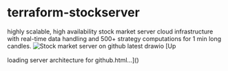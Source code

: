 # terraform-stockserver
highly scalable, high availability stock market server cloud infrastructure with real-time data handling and 500+ strategy computations for 1 min long candles.
![Stock market server on github latest drawio](https://github.com/user-attachments/assets/6aa5c470-fc77-4564-856d-25326d0387fe)
[Up<!--[if IE]><meta http-equiv="X-UA-Compatible" content="IE=5,IE=9" ><![endif]-->
<!DOCTYPE html>
<html>
<head>
<title>server architecture for github.html</title>
<meta charset="utf-8"/>
</head>
<body>
<div class="mxgraph" style="max-width:100%;border:1px solid transparent;" data-mxgraph="{&quot;highlight&quot;:&quot;#0000ff&quot;,&quot;nav&quot;:true,&quot;resize&quot;:true,&quot;xml&quot;:&quot;&lt;mxfile host=\&quot;app.diagrams.net\&quot; agent=\&quot;Mozilla/5.0 (Windows NT 10.0; Win64; x64) AppleWebKit/537.36 (KHTML, like Gecko) Chrome/137.0.0.0 Safari/537.36\&quot; version=\&quot;27.1.5\&quot;&gt;&lt;diagram name=\&quot;Page-1\&quot; id=\&quot;ydIKXrw2PLmHHhqfv9Fu\&quot;&gt;&lt;mxGraphModel dx=\&quot;4016\&quot; dy=\&quot;1364\&quot; grid=\&quot;1\&quot; gridSize=\&quot;10\&quot; guides=\&quot;1\&quot; tooltips=\&quot;1\&quot; connect=\&quot;1\&quot; arrows=\&quot;0\&quot; fold=\&quot;1\&quot; page=\&quot;1\&quot; pageScale=\&quot;2\&quot; pageWidth=\&quot;850\&quot; pageHeight=\&quot;1100\&quot; math=\&quot;0\&quot; shadow=\&quot;0\&quot;&gt;&lt;root&gt;&lt;mxCell id=\&quot;0\&quot;/&gt;&lt;mxCell id=\&quot;1\&quot; parent=\&quot;0\&quot;/&gt;&lt;mxCell id=\&quot;aKmf4sQVfKOZU4_xVTzS-25\&quot; value=\&quot;\&quot; style=\&quot;container=1;collapsible=0;expand=0;recursiveResize=0;html=1;whiteSpace=wrap;strokeColor=#FA4D56;fillColor=none;strokeWidth=2\&quot; parent=\&quot;1\&quot; vertex=\&quot;1\&quot;&gt;&lt;mxGeometry x=\&quot;-1315\&quot; y=\&quot;210\&quot; width=\&quot;1240\&quot; height=\&quot;1310\&quot; as=\&quot;geometry\&quot;/&gt;&lt;/mxCell&gt;&lt;mxCell id=\&quot;aKmf4sQVfKOZU4_xVTzS-26\&quot; value=\&quot;Region\&quot; style=\&quot;shape=rect;fillColor=none;aspect=fixed;resizable=0;labelPosition=right;verticalLabelPosition=middle;align=left;verticalAlign=middle;strokeColor=none;part=1;spacingLeft=5;fontSize=14;\&quot; parent=\&quot;aKmf4sQVfKOZU4_xVTzS-25\&quot; vertex=\&quot;1\&quot;&gt;&lt;mxGeometry width=\&quot;48\&quot; height=\&quot;48\&quot; relative=\&quot;1\&quot; as=\&quot;geometry\&quot;/&gt;&lt;/mxCell&gt;&lt;mxCell id=\&quot;aKmf4sQVfKOZU4_xVTzS-27\&quot; value=\&quot;\&quot; style=\&quot;fillColor=#FA4D56;shape=mxgraph.ibm_cloud.flag;strokeColor=none;dashed=0;outlineConnect=0;html=1;labelPosition=center;verticalLabelPosition=bottom;verticalAlign=top;part=1;movable=0;resizable=0;rotatable=0;\&quot; parent=\&quot;aKmf4sQVfKOZU4_xVTzS-26\&quot; vertex=\&quot;1\&quot;&gt;&lt;mxGeometry width=\&quot;24\&quot; height=\&quot;24\&quot; relative=\&quot;1\&quot; as=\&quot;geometry\&quot;&gt;&lt;mxPoint x=\&quot;12\&quot; y=\&quot;12\&quot; as=\&quot;offset\&quot;/&gt;&lt;/mxGeometry&gt;&lt;/mxCell&gt;&lt;mxCell id=\&quot;aKmf4sQVfKOZU4_xVTzS-28\&quot; value=\&quot;\&quot; style=\&quot;shape=rect;fillColor=#FA4D56;aspect=fixed;resizable=0;labelPosition=right;verticalLabelPosition=middle;align=left;verticalAlign=middle;strokeColor=none;part=1;spacingLeft=5;fontSize=14;\&quot; parent=\&quot;aKmf4sQVfKOZU4_xVTzS-25\&quot; vertex=\&quot;1\&quot;&gt;&lt;mxGeometry width=\&quot;4\&quot; height=\&quot;48\&quot; relative=\&quot;1\&quot; as=\&quot;geometry\&quot;/&gt;&lt;/mxCell&gt;&lt;mxCell id=\&quot;aKmf4sQVfKOZU4_xVTzS-29\&quot; value=\&quot;Certificate&amp;#10;manager\&quot; style=\&quot;sketch=0;outlineConnect=0;fontColor=#232F3E;gradientColor=none;strokeColor=#232F3E;fillColor=#ffffff;dashed=0;verticalLabelPosition=bottom;verticalAlign=top;align=center;html=1;fontSize=12;fontStyle=0;aspect=fixed;shape=mxgraph.aws4.resourceIcon;resIcon=mxgraph.aws4.certificate_manager_2;\&quot; parent=\&quot;aKmf4sQVfKOZU4_xVTzS-25\&quot; vertex=\&quot;1\&quot;&gt;&lt;mxGeometry x=\&quot;50\&quot; y=\&quot;580\&quot; width=\&quot;60\&quot; height=\&quot;60\&quot; as=\&quot;geometry\&quot;/&gt;&lt;/mxCell&gt;&lt;mxCell id=\&quot;aKmf4sQVfKOZU4_xVTzS-33\&quot; value=\&quot;SSL/ TLS\&quot; style=\&quot;text;html=1;align=center;verticalAlign=middle;resizable=0;points=[];autosize=1;strokeColor=none;fillColor=none;\&quot; parent=\&quot;aKmf4sQVfKOZU4_xVTzS-25\&quot; vertex=\&quot;1\&quot;&gt;&lt;mxGeometry x=\&quot;80\&quot; y=\&quot;490\&quot; width=\&quot;70\&quot; height=\&quot;30\&quot; as=\&quot;geometry\&quot;/&gt;&lt;/mxCell&gt;&lt;mxCell id=\&quot;4N_WtwIqTkP0nn-PMTm9-78\&quot; value=\&quot;\&quot; style=\&quot;rounded=0;whiteSpace=wrap;html=1;\&quot; parent=\&quot;1\&quot; vertex=\&quot;1\&quot;&gt;&lt;mxGeometry x=\&quot;-1035\&quot; y=\&quot;540\&quot; width=\&quot;850\&quot; height=\&quot;260\&quot; as=\&quot;geometry\&quot;/&gt;&lt;/mxCell&gt;&lt;mxCell id=\&quot;4N_WtwIqTkP0nn-PMTm9-76\&quot; value=\&quot;\&quot; style=\&quot;rounded=0;whiteSpace=wrap;html=1;labelBackgroundColor=default;\&quot; parent=\&quot;1\&quot; vertex=\&quot;1\&quot;&gt;&lt;mxGeometry x=\&quot;-1035\&quot; y=\&quot;280\&quot; width=\&quot;850\&quot; height=\&quot;260\&quot; as=\&quot;geometry\&quot;/&gt;&lt;/mxCell&gt;&lt;mxCell id=\&quot;4N_WtwIqTkP0nn-PMTm9-56\&quot; style=\&quot;edgeStyle=orthogonalEdgeStyle;rounded=0;orthogonalLoop=1;jettySize=auto;html=1;\&quot; parent=\&quot;1\&quot; source=\&quot;4N_WtwIqTkP0nn-PMTm9-1\&quot; target=\&quot;4N_WtwIqTkP0nn-PMTm9-55\&quot; edge=\&quot;1\&quot;&gt;&lt;mxGeometry relative=\&quot;1\&quot; as=\&quot;geometry\&quot;&gt;&lt;Array as=\&quot;points\&quot;&gt;&lt;mxPoint x=\&quot;-760\&quot; y=\&quot;330\&quot;/&gt;&lt;/Array&gt;&lt;/mxGeometry&gt;&lt;/mxCell&gt;&lt;mxCell id=\&quot;4N_WtwIqTkP0nn-PMTm9-1\&quot; value=\&quot;&amp;lt;em style=&amp;quot;color: rgb(248, 250, 255); font-family: quote-cjk-patch, Inter, system-ui, -apple-system, BlinkMacSystemFont, &amp;amp;quot;Segoe UI&amp;amp;quot;, Roboto, &amp;amp;quot;Noto Sans&amp;amp;quot;, Ubuntu, Cantarell, &amp;amp;quot;Helvetica Neue&amp;amp;quot;, Oxygen, &amp;amp;quot;Open Sans&amp;amp;quot;, sans-serif; font-weight: 400; text-align: left; background-color: rgb(41, 42, 45);&amp;quot;&amp;gt;&amp;lt;font style=&amp;quot;font-size: 11px;&amp;quot;&amp;gt;Kinesis Data Stream&amp;lt;/font&amp;gt;&amp;lt;/em&amp;gt;\&quot; style=\&quot;sketch=0;outlineConnect=0;dashed=0;verticalLabelPosition=middle;verticalAlign=bottom;align=center;html=1;whiteSpace=wrap;fontSize=10;fontStyle=1;spacing=3;shape=mxgraph.aws4.productIcon;prIcon=mxgraph.aws4.kinesis_data_streams;\&quot; parent=\&quot;1\&quot; vertex=\&quot;1\&quot;&gt;&lt;mxGeometry x=\&quot;-795\&quot; y=\&quot;395\&quot; width=\&quot;70\&quot; height=\&quot;110\&quot; as=\&quot;geometry\&quot;/&gt;&lt;/mxCell&gt;&lt;mxCell id=\&quot;4N_WtwIqTkP0nn-PMTm9-4\&quot; style=\&quot;edgeStyle=orthogonalEdgeStyle;rounded=0;orthogonalLoop=1;jettySize=auto;html=1;exitX=1;exitY=0.5;exitDx=0;exitDy=0;exitPerimeter=0;\&quot; parent=\&quot;1\&quot; source=\&quot;4N_WtwIqTkP0nn-PMTm9-2\&quot; target=\&quot;4N_WtwIqTkP0nn-PMTm9-1\&quot; edge=\&quot;1\&quot;&gt;&lt;mxGeometry relative=\&quot;1\&quot; as=\&quot;geometry\&quot;/&gt;&lt;/mxCell&gt;&lt;mxCell id=\&quot;4N_WtwIqTkP0nn-PMTm9-2\&quot; value=\&quot;\&quot; style=\&quot;sketch=0;points=[[0,0,0],[0.25,0,0],[0.5,0,0],[0.75,0,0],[1,0,0],[0,1,0],[0.25,1,0],[0.5,1,0],[0.75,1,0],[1,1,0],[0,0.25,0],[0,0.5,0],[0,0.75,0],[1,0.25,0],[1,0.5,0],[1,0.75,0]];outlineConnect=0;fontColor=#232F3E;fillColor=#E7157B;strokeColor=#ffffff;dashed=0;verticalLabelPosition=bottom;verticalAlign=top;align=center;html=1;fontSize=12;fontStyle=0;aspect=fixed;shape=mxgraph.aws4.resourceIcon;resIcon=mxgraph.aws4.api_gateway;\&quot; parent=\&quot;1\&quot; vertex=\&quot;1\&quot;&gt;&lt;mxGeometry x=\&quot;-985\&quot; y=\&quot;411\&quot; width=\&quot;78\&quot; height=\&quot;78\&quot; as=\&quot;geometry\&quot;/&gt;&lt;/mxCell&gt;&lt;mxCell id=\&quot;4N_WtwIqTkP0nn-PMTm9-5\&quot; value=\&quot;&amp;lt;em style=&amp;quot;color: rgb(248, 250, 255); font-family: quote-cjk-patch, Inter, system-ui, -apple-system, BlinkMacSystemFont, &amp;amp;quot;Segoe UI&amp;amp;quot;, Roboto, &amp;amp;quot;Noto Sans&amp;amp;quot;, Ubuntu, Cantarell, &amp;amp;quot;Helvetica Neue&amp;amp;quot;, Oxygen, &amp;amp;quot;Open Sans&amp;amp;quot;, sans-serif; text-align: left; text-wrap-mode: wrap; background-color: rgb(41, 42, 45);&amp;quot;&amp;gt;&amp;lt;font style=&amp;quot;font-size: 11px;&amp;quot;&amp;gt;WebSocket Connection&amp;lt;/font&amp;gt;&amp;lt;/em&amp;gt;\&quot; style=\&quot;text;html=1;align=center;verticalAlign=middle;resizable=0;points=[];autosize=1;strokeColor=none;fillColor=none;\&quot; parent=\&quot;1\&quot; vertex=\&quot;1\&quot;&gt;&lt;mxGeometry x=\&quot;-1011\&quot; y=\&quot;498\&quot; width=\&quot;130\&quot; height=\&quot;30\&quot; as=\&quot;geometry\&quot;/&gt;&lt;/mxCell&gt;&lt;mxCell id=\&quot;4N_WtwIqTkP0nn-PMTm9-6\&quot; value=\&quot;Real time data\&quot; style=\&quot;text;html=1;align=center;verticalAlign=middle;resizable=0;points=[];autosize=1;strokeColor=none;fillColor=none;\&quot; parent=\&quot;1\&quot; vertex=\&quot;1\&quot;&gt;&lt;mxGeometry x=\&quot;-907\&quot; y=\&quot;418\&quot; width=\&quot;100\&quot; height=\&quot;30\&quot; as=\&quot;geometry\&quot;/&gt;&lt;/mxCell&gt;&lt;mxCell id=\&quot;4N_WtwIqTkP0nn-PMTm9-9\&quot; style=\&quot;edgeStyle=orthogonalEdgeStyle;rounded=0;orthogonalLoop=1;jettySize=auto;html=1;\&quot; parent=\&quot;1\&quot; source=\&quot;4N_WtwIqTkP0nn-PMTm9-7\&quot; target=\&quot;4N_WtwIqTkP0nn-PMTm9-8\&quot; edge=\&quot;1\&quot;&gt;&lt;mxGeometry relative=\&quot;1\&quot; as=\&quot;geometry\&quot;&gt;&lt;Array as=\&quot;points\&quot;&gt;&lt;mxPoint x=\&quot;-345\&quot; y=\&quot;450\&quot;/&gt;&lt;mxPoint x=\&quot;-345\&quot; y=\&quot;450\&quot;/&gt;&lt;/Array&gt;&lt;/mxGeometry&gt;&lt;/mxCell&gt;&lt;mxCell id=\&quot;4N_WtwIqTkP0nn-PMTm9-58\&quot; style=\&quot;edgeStyle=orthogonalEdgeStyle;rounded=0;orthogonalLoop=1;jettySize=auto;html=1;\&quot; parent=\&quot;1\&quot; source=\&quot;4N_WtwIqTkP0nn-PMTm9-7\&quot; target=\&quot;4N_WtwIqTkP0nn-PMTm9-55\&quot; edge=\&quot;1\&quot;&gt;&lt;mxGeometry relative=\&quot;1\&quot; as=\&quot;geometry\&quot;&gt;&lt;Array as=\&quot;points\&quot;&gt;&lt;mxPoint x=\&quot;-265\&quot; y=\&quot;330\&quot;/&gt;&lt;/Array&gt;&lt;/mxGeometry&gt;&lt;/mxCell&gt;&lt;mxCell id=\&quot;4N_WtwIqTkP0nn-PMTm9-7\&quot; value=\&quot;Amazon S3 with CSV, PDFs&amp;lt;br&amp;gt;Data\&quot; style=\&quot;sketch=0;outlineConnect=0;fontColor=#232F3E;gradientColor=none;strokeColor=#ffffff;fillColor=#232F3E;dashed=0;verticalLabelPosition=middle;verticalAlign=bottom;align=center;html=1;whiteSpace=wrap;fontSize=10;fontStyle=1;spacing=3;shape=mxgraph.aws4.productIcon;prIcon=mxgraph.aws4.s3;\&quot; parent=\&quot;1\&quot; vertex=\&quot;1\&quot;&gt;&lt;mxGeometry x=\&quot;-305\&quot; y=\&quot;410\&quot; width=\&quot;80\&quot; height=\&quot;120\&quot; as=\&quot;geometry\&quot;/&gt;&lt;/mxCell&gt;&lt;mxCell id=\&quot;4N_WtwIqTkP0nn-PMTm9-57\&quot; style=\&quot;edgeStyle=orthogonalEdgeStyle;rounded=0;orthogonalLoop=1;jettySize=auto;html=1;\&quot; parent=\&quot;1\&quot; source=\&quot;4N_WtwIqTkP0nn-PMTm9-8\&quot; target=\&quot;4N_WtwIqTkP0nn-PMTm9-55\&quot; edge=\&quot;1\&quot;&gt;&lt;mxGeometry relative=\&quot;1\&quot; as=\&quot;geometry\&quot;&gt;&lt;Array as=\&quot;points\&quot;&gt;&lt;mxPoint x=\&quot;-480\&quot; y=\&quot;330\&quot;/&gt;&lt;/Array&gt;&lt;/mxGeometry&gt;&lt;/mxCell&gt;&lt;mxCell id=\&quot;4N_WtwIqTkP0nn-PMTm9-8\&quot; value=\&quot;AWS Batch Copute\&quot; style=\&quot;sketch=0;outlineConnect=0;fontColor=#232F3E;gradientColor=none;strokeColor=#ffffff;fillColor=#232F3E;dashed=0;verticalLabelPosition=middle;verticalAlign=bottom;align=center;html=1;whiteSpace=wrap;fontSize=10;fontStyle=1;spacing=3;shape=mxgraph.aws4.productIcon;prIcon=mxgraph.aws4.batch;\&quot; parent=\&quot;1\&quot; vertex=\&quot;1\&quot;&gt;&lt;mxGeometry x=\&quot;-515\&quot; y=\&quot;399\&quot; width=\&quot;70\&quot; height=\&quot;102\&quot; as=\&quot;geometry\&quot;/&gt;&lt;/mxCell&gt;&lt;mxCell id=\&quot;4N_WtwIqTkP0nn-PMTm9-10\&quot; value=\&quot;Historical Data\&quot; style=\&quot;text;html=1;align=center;verticalAlign=middle;resizable=0;points=[];autosize=1;strokeColor=none;fillColor=none;\&quot; parent=\&quot;1\&quot; vertex=\&quot;1\&quot;&gt;&lt;mxGeometry x=\&quot;-425\&quot; y=\&quot;420\&quot; width=\&quot;100\&quot; height=\&quot;30\&quot; as=\&quot;geometry\&quot;/&gt;&lt;/mxCell&gt;&lt;mxCell id=\&quot;4N_WtwIqTkP0nn-PMTm9-14\&quot; style=\&quot;edgeStyle=orthogonalEdgeStyle;rounded=0;orthogonalLoop=1;jettySize=auto;html=1;\&quot; parent=\&quot;1\&quot; source=\&quot;4N_WtwIqTkP0nn-PMTm9-1\&quot; edge=\&quot;1\&quot;&gt;&lt;mxGeometry relative=\&quot;1\&quot; as=\&quot;geometry\&quot;&gt;&lt;mxPoint x=\&quot;-610\&quot; y=\&quot;560\&quot; as=\&quot;targetPoint\&quot;/&gt;&lt;Array as=\&quot;points\&quot;&gt;&lt;mxPoint x=\&quot;-610\&quot; y=\&quot;450\&quot;/&gt;&lt;/Array&gt;&lt;/mxGeometry&gt;&lt;/mxCell&gt;&lt;mxCell id=\&quot;4N_WtwIqTkP0nn-PMTm9-55\&quot; value=\&quot;Instance with&amp;#10;CloudWatch\&quot; style=\&quot;sketch=0;outlineConnect=0;fontColor=#232F3E;gradientColor=none;strokeColor=#232F3E;fillColor=#ffffff;dashed=0;verticalLabelPosition=bottom;verticalAlign=top;align=center;html=1;fontSize=12;fontStyle=0;aspect=fixed;shape=mxgraph.aws4.resourceIcon;resIcon=mxgraph.aws4.instance_with_cloudwatch;\&quot; parent=\&quot;1\&quot; vertex=\&quot;1\&quot;&gt;&lt;mxGeometry x=\&quot;-640\&quot; y=\&quot;300\&quot; width=\&quot;60\&quot; height=\&quot;60\&quot; as=\&quot;geometry\&quot;/&gt;&lt;/mxCell&gt;&lt;mxCell id=\&quot;4N_WtwIqTkP0nn-PMTm9-69\&quot; value=\&quot;X-ray &amp;lt;br&amp;gt;Debugging\&quot; style=\&quot;text;html=1;align=center;verticalAlign=middle;resizable=0;points=[];autosize=1;strokeColor=none;fillColor=none;\&quot; parent=\&quot;1\&quot; vertex=\&quot;1\&quot;&gt;&lt;mxGeometry x=\&quot;-563.38\&quot; y=\&quot;1135\&quot; width=\&quot;80\&quot; height=\&quot;40\&quot; as=\&quot;geometry\&quot;/&gt;&lt;/mxCell&gt;&lt;mxCell id=\&quot;4N_WtwIqTkP0nn-PMTm9-77\&quot; value=\&quot;&amp;lt;h2&amp;gt;Data Ingestion Phase&amp;lt;/h2&amp;gt;\&quot; style=\&quot;text;html=1;align=center;verticalAlign=middle;resizable=0;points=[];autosize=1;strokeColor=none;fillColor=none;\&quot; parent=\&quot;1\&quot; vertex=\&quot;1\&quot;&gt;&lt;mxGeometry x=\&quot;-1030\&quot; y=\&quot;300\&quot; width=\&quot;210\&quot; height=\&quot;60\&quot; as=\&quot;geometry\&quot;/&gt;&lt;/mxCell&gt;&lt;mxCell id=\&quot;aKmf4sQVfKOZU4_xVTzS-2\&quot; value=\&quot;VPC\&quot; style=\&quot;points=[[0,0],[0.25,0],[0.5,0],[0.75,0],[1,0],[1,0.25],[1,0.5],[1,0.75],[1,1],[0.75,1],[0.5,1],[0.25,1],[0,1],[0,0.75],[0,0.5],[0,0.25]];outlineConnect=0;gradientColor=none;html=1;whiteSpace=wrap;fontSize=12;fontStyle=0;container=1;pointerEvents=0;collapsible=0;recursiveResize=0;shape=mxgraph.aws4.group;grIcon=mxgraph.aws4.group_vpc2;strokeColor=#8C4FFF;fillColor=none;verticalAlign=top;align=left;spacingLeft=30;fontColor=#AAB7B8;dashed=0;\&quot; parent=\&quot;1\&quot; vertex=\&quot;1\&quot;&gt;&lt;mxGeometry x=\&quot;-1115\&quot; y=\&quot;240\&quot; width=\&quot;1000\&quot; height=\&quot;1240\&quot; as=\&quot;geometry\&quot;/&gt;&lt;/mxCell&gt;&lt;mxCell id=\&quot;4N_WtwIqTkP0nn-PMTm9-18\&quot; value=\&quot;EC2 With ASG\&quot; style=\&quot;rounded=1;whiteSpace=wrap;html=1;\&quot; parent=\&quot;aKmf4sQVfKOZU4_xVTzS-2\&quot; vertex=\&quot;1\&quot;&gt;&lt;mxGeometry x=\&quot;350\&quot; y=\&quot;310\&quot; width=\&quot;310\&quot; height=\&quot;210\&quot; as=\&quot;geometry\&quot;/&gt;&lt;/mxCell&gt;&lt;mxCell id=\&quot;4N_WtwIqTkP0nn-PMTm9-80\&quot; value=\&quot;\&quot; style=\&quot;rounded=0;whiteSpace=wrap;html=1;\&quot; parent=\&quot;aKmf4sQVfKOZU4_xVTzS-2\&quot; vertex=\&quot;1\&quot;&gt;&lt;mxGeometry x=\&quot;80\&quot; y=\&quot;545\&quot; width=\&quot;850\&quot; height=\&quot;370\&quot; as=\&quot;geometry\&quot;/&gt;&lt;/mxCell&gt;&lt;mxCell id=\&quot;4N_WtwIqTkP0nn-PMTm9-83\&quot; value=\&quot;\&quot; style=\&quot;rounded=0;whiteSpace=wrap;html=1;\&quot; parent=\&quot;aKmf4sQVfKOZU4_xVTzS-2\&quot; vertex=\&quot;1\&quot;&gt;&lt;mxGeometry x=\&quot;80\&quot; y=\&quot;915\&quot; width=\&quot;850\&quot; height=\&quot;300\&quot; as=\&quot;geometry\&quot;/&gt;&lt;/mxCell&gt;&lt;mxCell id=\&quot;4N_WtwIqTkP0nn-PMTm9-33\&quot; value=\&quot;\&quot; style=\&quot;outlineConnect=0;dashed=0;verticalLabelPosition=bottom;verticalAlign=top;align=center;html=1;shape=mxgraph.aws3.sns;fillColor=#D9A741;gradientColor=none;\&quot; parent=\&quot;aKmf4sQVfKOZU4_xVTzS-2\&quot; vertex=\&quot;1\&quot;&gt;&lt;mxGeometry x=\&quot;785\&quot; y=\&quot;574\&quot; width=\&quot;76.5\&quot; height=\&quot;76.5\&quot; as=\&quot;geometry\&quot;/&gt;&lt;/mxCell&gt;&lt;mxCell id=\&quot;4N_WtwIqTkP0nn-PMTm9-25\&quot; value=\&quot;\&quot; style=\&quot;outlineConnect=0;dashed=0;verticalLabelPosition=bottom;verticalAlign=top;align=center;html=1;shape=mxgraph.aws3.lambda;fillColor=#F58534;gradientColor=none;\&quot; parent=\&quot;aKmf4sQVfKOZU4_xVTzS-2\&quot; vertex=\&quot;1\&quot;&gt;&lt;mxGeometry x=\&quot;148\&quot; y=\&quot;574\&quot; width=\&quot;60.5\&quot; height=\&quot;53\&quot; as=\&quot;geometry\&quot;/&gt;&lt;/mxCell&gt;&lt;mxCell id=\&quot;4N_WtwIqTkP0nn-PMTm9-29\&quot; value=\&quot;Lambda&amp;lt;br&amp;gt;custom Transformations\&quot; style=\&quot;text;html=1;align=center;verticalAlign=middle;resizable=0;points=[];autosize=1;strokeColor=none;fillColor=none;\&quot; parent=\&quot;aKmf4sQVfKOZU4_xVTzS-2\&quot; vertex=\&quot;1\&quot;&gt;&lt;mxGeometry x=\&quot;175\&quot; y=\&quot;610.5\&quot; width=\&quot;150\&quot; height=\&quot;40\&quot; as=\&quot;geometry\&quot;/&gt;&lt;/mxCell&gt;&lt;mxCell id=\&quot;4N_WtwIqTkP0nn-PMTm9-59\&quot; style=\&quot;edgeStyle=orthogonalEdgeStyle;rounded=0;orthogonalLoop=1;jettySize=auto;html=1;exitX=0;exitY=0.5;exitDx=0;exitDy=0;\&quot; parent=\&quot;aKmf4sQVfKOZU4_xVTzS-2\&quot; source=\&quot;4N_WtwIqTkP0nn-PMTm9-18\&quot; target=\&quot;4N_WtwIqTkP0nn-PMTm9-54\&quot; edge=\&quot;1\&quot;&gt;&lt;mxGeometry relative=\&quot;1\&quot; as=\&quot;geometry\&quot;&gt;&lt;Array as=\&quot;points\&quot;&gt;&lt;mxPoint x=\&quot;350\&quot; y=\&quot;1055\&quot;/&gt;&lt;/Array&gt;&lt;mxPoint x=\&quot;345\&quot; y=\&quot;525\&quot; as=\&quot;sourcePoint\&quot;/&gt;&lt;/mxGeometry&gt;&lt;/mxCell&gt;&lt;mxCell id=\&quot;4N_WtwIqTkP0nn-PMTm9-68\&quot; style=\&quot;edgeStyle=orthogonalEdgeStyle;rounded=0;orthogonalLoop=1;jettySize=auto;html=1;entryX=0;entryY=0.815;entryDx=0;entryDy=0;entryPerimeter=0;\&quot; parent=\&quot;aKmf4sQVfKOZU4_xVTzS-2\&quot; target=\&quot;4N_WtwIqTkP0nn-PMTm9-65\&quot; edge=\&quot;1\&quot;&gt;&lt;mxGeometry relative=\&quot;1\&quot; as=\&quot;geometry\&quot;&gt;&lt;mxPoint x=\&quot;410\&quot; y=\&quot;510\&quot; as=\&quot;sourcePoint\&quot;/&gt;&lt;Array as=\&quot;points\&quot;&gt;&lt;mxPoint x=\&quot;410\&quot; y=\&quot;979\&quot;/&gt;&lt;/Array&gt;&lt;/mxGeometry&gt;&lt;/mxCell&gt;&lt;mxCell id=\&quot;4N_WtwIqTkP0nn-PMTm9-65\&quot; value=\&quot;\&quot; style=\&quot;outlineConnect=0;dashed=0;verticalLabelPosition=bottom;verticalAlign=top;align=center;html=1;shape=mxgraph.aws3.x_ray;fillColor=#759C3E;gradientColor=none;\&quot; parent=\&quot;aKmf4sQVfKOZU4_xVTzS-2\&quot; vertex=\&quot;1\&quot;&gt;&lt;mxGeometry x=\&quot;558.25\&quot; y=\&quot;930\&quot; width=\&quot;56.75\&quot; height=\&quot;60\&quot; as=\&quot;geometry\&quot;/&gt;&lt;/mxCell&gt;&lt;mxCell id=\&quot;4N_WtwIqTkP0nn-PMTm9-70\&quot; value=\&quot;\&quot; style=\&quot;aspect=fixed;sketch=0;html=1;dashed=0;whitespace=wrap;verticalLabelPosition=bottom;verticalAlign=top;fillColor=#2875E2;strokeColor=#ffffff;points=[[0.005,0.63,0],[0.1,0.2,0],[0.9,0.2,0],[0.5,0,0],[0.995,0.63,0],[0.72,0.99,0],[0.5,1,0],[0.28,0.99,0]];shape=mxgraph.kubernetes.icon2;kubernetesLabel=1;prIcon=api\&quot; parent=\&quot;aKmf4sQVfKOZU4_xVTzS-2\&quot; vertex=\&quot;1\&quot;&gt;&lt;mxGeometry x=\&quot;685\&quot; y=\&quot;857\&quot; width=\&quot;50\&quot; height=\&quot;48\&quot; as=\&quot;geometry\&quot;/&gt;&lt;/mxCell&gt;&lt;mxCell id=\&quot;4N_WtwIqTkP0nn-PMTm9-47\&quot; value=\&quot;\&quot; style=\&quot;outlineConnect=0;dashed=0;verticalLabelPosition=bottom;verticalAlign=top;align=center;html=1;shape=mxgraph.aws3.lambda;fillColor=#F58534;gradientColor=none;\&quot; parent=\&quot;aKmf4sQVfKOZU4_xVTzS-2\&quot; vertex=\&quot;1\&quot;&gt;&lt;mxGeometry x=\&quot;610\&quot; y=\&quot;795\&quot; width=\&quot;60\&quot; height=\&quot;50\&quot; as=\&quot;geometry\&quot;/&gt;&lt;/mxCell&gt;&lt;mxCell id=\&quot;4N_WtwIqTkP0nn-PMTm9-52\&quot; value=\&quot;&amp;lt;font style=&amp;quot;font-size: 11px;&amp;quot;&amp;gt;Broker&amp;lt;/font&amp;gt;&amp;lt;div&amp;gt;&amp;lt;font style=&amp;quot;font-size: 11px;&amp;quot;&amp;gt;API&amp;amp;nbsp;&amp;lt;/font&amp;gt;&amp;lt;span style=&amp;quot;font-size: 11px; background-color: transparent; color: light-dark(rgb(0, 0, 0), rgb(255, 255, 255));&amp;quot;&amp;gt;Caller&amp;lt;/span&amp;gt;&amp;lt;/div&amp;gt;\&quot; style=\&quot;text;html=1;align=center;verticalAlign=middle;resizable=0;points=[];autosize=1;strokeColor=none;fillColor=none;\&quot; parent=\&quot;aKmf4sQVfKOZU4_xVTzS-2\&quot; vertex=\&quot;1\&quot;&gt;&lt;mxGeometry x=\&quot;705\&quot; y=\&quot;805\&quot; width=\&quot;70\&quot; height=\&quot;40\&quot; as=\&quot;geometry\&quot;/&gt;&lt;/mxCell&gt;&lt;mxCell id=\&quot;4N_WtwIqTkP0nn-PMTm9-43\&quot; value=\&quot;SQS&amp;amp;nbsp;&amp;lt;br&amp;gt;Order Alerts\&quot; style=\&quot;sketch=0;outlineConnect=0;fontColor=#232F3E;gradientColor=none;strokeColor=#ffffff;fillColor=#232F3E;dashed=0;verticalLabelPosition=middle;verticalAlign=bottom;align=center;html=1;whiteSpace=wrap;fontSize=10;fontStyle=1;spacing=3;shape=mxgraph.aws4.productIcon;prIcon=mxgraph.aws4.sqs;\&quot; parent=\&quot;aKmf4sQVfKOZU4_xVTzS-2\&quot; vertex=\&quot;1\&quot;&gt;&lt;mxGeometry x=\&quot;615\&quot; y=\&quot;665\&quot; width=\&quot;50\&quot; height=\&quot;90\&quot; as=\&quot;geometry\&quot;/&gt;&lt;/mxCell&gt;&lt;mxCell id=\&quot;4N_WtwIqTkP0nn-PMTm9-41\&quot; style=\&quot;edgeStyle=orthogonalEdgeStyle;rounded=0;orthogonalLoop=1;jettySize=auto;html=1;entryX=0;entryY=0.48;entryDx=0;entryDy=0;entryPerimeter=0;\&quot; parent=\&quot;aKmf4sQVfKOZU4_xVTzS-2\&quot; source=\&quot;4N_WtwIqTkP0nn-PMTm9-43\&quot; target=\&quot;4N_WtwIqTkP0nn-PMTm9-33\&quot; edge=\&quot;1\&quot;&gt;&lt;mxGeometry relative=\&quot;1\&quot; as=\&quot;geometry\&quot;&gt;&lt;mxPoint x=\&quot;715\&quot; y=\&quot;631\&quot; as=\&quot;targetPoint\&quot;/&gt;&lt;Array as=\&quot;points\&quot;&gt;&lt;mxPoint x=\&quot;635\&quot; y=\&quot;611\&quot;/&gt;&lt;/Array&gt;&lt;/mxGeometry&gt;&lt;/mxCell&gt;&lt;mxCell id=\&quot;4N_WtwIqTkP0nn-PMTm9-82\&quot; value=\&quot;&amp;lt;h2&amp;gt;Alerts&amp;lt;/h2&amp;gt;\&quot; style=\&quot;text;html=1;align=center;verticalAlign=middle;whiteSpace=wrap;rounded=0;\&quot; parent=\&quot;aKmf4sQVfKOZU4_xVTzS-2\&quot; vertex=\&quot;1\&quot;&gt;&lt;mxGeometry x=\&quot;735\&quot; y=\&quot;680\&quot; width=\&quot;60\&quot; height=\&quot;30\&quot; as=\&quot;geometry\&quot;/&gt;&lt;/mxCell&gt;&lt;mxCell id=\&quot;4N_WtwIqTkP0nn-PMTm9-81\&quot; value=\&quot;&amp;lt;h2&amp;gt;&amp;lt;span style=&amp;quot;background-color: transparent; color: light-dark(rgb(0, 0, 0), rgb(255, 255, 255));&amp;quot;&amp;gt;Sync-Storage&amp;amp;nbsp;&amp;lt;/span&amp;gt;&amp;lt;span style=&amp;quot;background-color: transparent; color: light-dark(rgb(0, 0, 0), rgb(255, 255, 255)); font-size: 12px; font-weight: normal;&amp;quot;&amp;gt;&amp;amp;nbsp;&amp;lt;/span&amp;gt;&amp;lt;/h2&amp;gt;\&quot; style=\&quot;text;html=1;align=center;verticalAlign=middle;whiteSpace=wrap;rounded=0;\&quot; parent=\&quot;aKmf4sQVfKOZU4_xVTzS-2\&quot; vertex=\&quot;1\&quot;&gt;&lt;mxGeometry x=\&quot;208.5\&quot; y=\&quot;685\&quot; width=\&quot;132\&quot; height=\&quot;20\&quot; as=\&quot;geometry\&quot;/&gt;&lt;/mxCell&gt;&lt;mxCell id=\&quot;4N_WtwIqTkP0nn-PMTm9-54\&quot; value=\&quot;Instance with&amp;#10;CloudWatch\&quot; style=\&quot;sketch=0;outlineConnect=0;fontColor=#232F3E;gradientColor=none;strokeColor=#232F3E;fillColor=#ffffff;dashed=0;verticalLabelPosition=bottom;verticalAlign=top;align=center;html=1;fontSize=12;fontStyle=0;aspect=fixed;shape=mxgraph.aws4.resourceIcon;resIcon=mxgraph.aws4.instance_with_cloudwatch;\&quot; parent=\&quot;aKmf4sQVfKOZU4_xVTzS-2\&quot; vertex=\&quot;1\&quot;&gt;&lt;mxGeometry x=\&quot;470\&quot; y=\&quot;1025\&quot; width=\&quot;60\&quot; height=\&quot;60\&quot; as=\&quot;geometry\&quot;/&gt;&lt;/mxCell&gt;&lt;mxCell id=\&quot;4N_WtwIqTkP0nn-PMTm9-84\&quot; value=\&quot;&amp;lt;h2&amp;gt;Logging &amp;amp;amp; Debugging via monitoring&amp;lt;/h2&amp;gt;\&quot; style=\&quot;text;html=1;align=center;verticalAlign=middle;whiteSpace=wrap;rounded=0;\&quot; parent=\&quot;aKmf4sQVfKOZU4_xVTzS-2\&quot; vertex=\&quot;1\&quot;&gt;&lt;mxGeometry x=\&quot;635\&quot; y=\&quot;990\&quot; width=\&quot;182\&quot; height=\&quot;20\&quot; as=\&quot;geometry\&quot;/&gt;&lt;/mxCell&gt;&lt;mxCell id=\&quot;4N_WtwIqTkP0nn-PMTm9-63\&quot; value=\&quot;\&quot; style=\&quot;edgeStyle=orthogonalEdgeStyle;html=1;endArrow=block;elbow=vertical;startArrow=none;endFill=1;strokeColor=#545B64;rounded=0;\&quot; parent=\&quot;aKmf4sQVfKOZU4_xVTzS-2\&quot; target=\&quot;4N_WtwIqTkP0nn-PMTm9-54\&quot; edge=\&quot;1\&quot;&gt;&lt;mxGeometry width=\&quot;100\&quot; relative=\&quot;1\&quot; as=\&quot;geometry\&quot;&gt;&lt;mxPoint x=\&quot;175\&quot; y=\&quot;900\&quot; as=\&quot;sourcePoint\&quot;/&gt;&lt;mxPoint x=\&quot;395\&quot; y=\&quot;1045\&quot; as=\&quot;targetPoint\&quot;/&gt;&lt;Array as=\&quot;points\&quot;&gt;&lt;mxPoint x=\&quot;187\&quot; y=\&quot;1055\&quot;/&gt;&lt;/Array&gt;&lt;/mxGeometry&gt;&lt;/mxCell&gt;&lt;mxCell id=\&quot;4N_WtwIqTkP0nn-PMTm9-71\&quot; style=\&quot;edgeStyle=orthogonalEdgeStyle;rounded=0;orthogonalLoop=1;jettySize=auto;html=1;exitX=0.005;exitY=0.63;exitDx=0;exitDy=0;exitPerimeter=0;entryX=0.5;entryY=1;entryDx=0;entryDy=0;entryPerimeter=0;\&quot; parent=\&quot;aKmf4sQVfKOZU4_xVTzS-2\&quot; source=\&quot;4N_WtwIqTkP0nn-PMTm9-70\&quot; target=\&quot;4N_WtwIqTkP0nn-PMTm9-47\&quot; edge=\&quot;1\&quot;&gt;&lt;mxGeometry relative=\&quot;1\&quot; as=\&quot;geometry\&quot;&gt;&lt;Array as=\&quot;points\&quot;&gt;&lt;mxPoint x=\&quot;640\&quot; y=\&quot;887\&quot;/&gt;&lt;/Array&gt;&lt;/mxGeometry&gt;&lt;/mxCell&gt;&lt;mxCell id=\&quot;4N_WtwIqTkP0nn-PMTm9-67\&quot; style=\&quot;edgeStyle=orthogonalEdgeStyle;rounded=0;orthogonalLoop=1;jettySize=auto;html=1;exitX=0;exitY=0.5;exitDx=0;exitDy=0;exitPerimeter=0;entryX=0.5;entryY=0.03;entryDx=0;entryDy=0;entryPerimeter=0;\&quot; parent=\&quot;aKmf4sQVfKOZU4_xVTzS-2\&quot; source=\&quot;4N_WtwIqTkP0nn-PMTm9-47\&quot; target=\&quot;4N_WtwIqTkP0nn-PMTm9-65\&quot; edge=\&quot;1\&quot;&gt;&lt;mxGeometry relative=\&quot;1\&quot; as=\&quot;geometry\&quot;&gt;&lt;mxPoint x=\&quot;590\&quot; y=\&quot;830\&quot; as=\&quot;targetPoint\&quot;/&gt;&lt;mxPoint x=\&quot;530\&quot; y=\&quot;845\&quot; as=\&quot;sourcePoint\&quot;/&gt;&lt;/mxGeometry&gt;&lt;/mxCell&gt;&lt;mxCell id=\&quot;4N_WtwIqTkP0nn-PMTm9-49\&quot; style=\&quot;edgeStyle=orthogonalEdgeStyle;rounded=0;orthogonalLoop=1;jettySize=auto;html=1;exitX=0.5;exitY=0;exitDx=0;exitDy=0;exitPerimeter=0;\&quot; parent=\&quot;aKmf4sQVfKOZU4_xVTzS-2\&quot; source=\&quot;4N_WtwIqTkP0nn-PMTm9-47\&quot; target=\&quot;4N_WtwIqTkP0nn-PMTm9-43\&quot; edge=\&quot;1\&quot;&gt;&lt;mxGeometry relative=\&quot;1\&quot; as=\&quot;geometry\&quot;/&gt;&lt;/mxCell&gt;&lt;mxCell id=\&quot;4N_WtwIqTkP0nn-PMTm9-27\&quot; style=\&quot;edgeStyle=orthogonalEdgeStyle;rounded=0;orthogonalLoop=1;jettySize=auto;html=1;exitX=0.5;exitY=1;exitDx=0;exitDy=0;exitPerimeter=0;\&quot; parent=\&quot;aKmf4sQVfKOZU4_xVTzS-2\&quot; source=\&quot;4N_WtwIqTkP0nn-PMTm9-25\&quot; target=\&quot;pCNnnJmm6hCxqcNhopxB-1\&quot; edge=\&quot;1\&quot;&gt;&lt;mxGeometry relative=\&quot;1\&quot; as=\&quot;geometry\&quot;&gt;&lt;mxPoint x=\&quot;183.25\&quot; y=\&quot;609.5\&quot; as=\&quot;sourcePoint\&quot;/&gt;&lt;mxPoint x=\&quot;178.25\&quot; y=\&quot;796.4300000000001\&quot; as=\&quot;targetPoint\&quot;/&gt;&lt;/mxGeometry&gt;&lt;/mxCell&gt;&lt;mxCell id=\&quot;4N_WtwIqTkP0nn-PMTm9-21\&quot; style=\&quot;edgeStyle=orthogonalEdgeStyle;rounded=0;orthogonalLoop=1;jettySize=auto;html=1;entryX=0;entryY=0.5;entryDx=0;entryDy=0;entryPerimeter=0;exitX=1;exitY=0.5;exitDx=0;exitDy=0;exitPerimeter=0;\&quot; parent=\&quot;aKmf4sQVfKOZU4_xVTzS-2\&quot; source=\&quot;sBKoCy6wSseHIWwbs-oh-1\&quot; target=\&quot;sBKoCy6wSseHIWwbs-oh-3\&quot; edge=\&quot;1\&quot;&gt;&lt;mxGeometry relative=\&quot;1\&quot; as=\&quot;geometry\&quot;&gt;&lt;mxPoint x=\&quot;450\&quot; y=\&quot;455\&quot; as=\&quot;sourcePoint\&quot;/&gt;&lt;mxPoint x=\&quot;546.6199999999999\&quot; y=\&quot;455\&quot; as=\&quot;targetPoint\&quot;/&gt;&lt;/mxGeometry&gt;&lt;/mxCell&gt;&lt;mxCell id=\&quot;4N_WtwIqTkP0nn-PMTm9-79\&quot; value=\&quot;&amp;lt;h2&amp;gt;Computational Phase&amp;lt;/h2&amp;gt;\&quot; style=\&quot;text;html=1;align=center;verticalAlign=middle;whiteSpace=wrap;rounded=0;\&quot; parent=\&quot;aKmf4sQVfKOZU4_xVTzS-2\&quot; vertex=\&quot;1\&quot;&gt;&lt;mxGeometry x=\&quot;234\&quot; y=\&quot;440\&quot; width=\&quot;72\&quot; height=\&quot;30\&quot; as=\&quot;geometry\&quot;/&gt;&lt;/mxCell&gt;&lt;mxCell id=\&quot;aKmf4sQVfKOZU4_xVTzS-4\&quot; value=\&quot;\&quot; style=\&quot;points=[];aspect=fixed;html=1;align=center;shadow=0;dashed=0;fillColor=#FF6A00;strokeColor=none;shape=mxgraph.alibaba_cloud.nlb_network_load_balancer_02;\&quot; parent=\&quot;aKmf4sQVfKOZU4_xVTzS-2\&quot; vertex=\&quot;1\&quot;&gt;&lt;mxGeometry x=\&quot;475\&quot; y=\&quot;320\&quot; width=\&quot;60\&quot; height=\&quot;60\&quot; as=\&quot;geometry\&quot;/&gt;&lt;/mxCell&gt;&lt;mxCell id=\&quot;aKmf4sQVfKOZU4_xVTzS-5\&quot; value=\&quot;\&quot; style=\&quot;endArrow=classic;html=1;rounded=0;exitX=0.03;exitY=0.503;exitDx=0;exitDy=0;exitPerimeter=0;\&quot; parent=\&quot;aKmf4sQVfKOZU4_xVTzS-2\&quot; source=\&quot;aKmf4sQVfKOZU4_xVTzS-4\&quot; edge=\&quot;1\&quot;&gt;&lt;mxGeometry width=\&quot;50\&quot; height=\&quot;50\&quot; relative=\&quot;1\&quot; as=\&quot;geometry\&quot;&gt;&lt;mxPoint x=\&quot;630\&quot; y=\&quot;400\&quot; as=\&quot;sourcePoint\&quot;/&gt;&lt;mxPoint x=\&quot;445.05056286968147\&quot; y=\&quot;400\&quot; as=\&quot;targetPoint\&quot;/&gt;&lt;/mxGeometry&gt;&lt;/mxCell&gt;&lt;mxCell id=\&quot;aKmf4sQVfKOZU4_xVTzS-6\&quot; value=\&quot;Load Balancers&amp;lt;br&amp;gt;Setup\&quot; style=\&quot;text;html=1;align=center;verticalAlign=middle;resizable=0;points=[];autosize=1;strokeColor=none;fillColor=none;\&quot; parent=\&quot;aKmf4sQVfKOZU4_xVTzS-2\&quot; vertex=\&quot;1\&quot;&gt;&lt;mxGeometry x=\&quot;370\&quot; y=\&quot;330\&quot; width=\&quot;110\&quot; height=\&quot;40\&quot; as=\&quot;geometry\&quot;/&gt;&lt;/mxCell&gt;&lt;mxCell id=\&quot;aKmf4sQVfKOZU4_xVTzS-7\&quot; value=\&quot;X-ray&amp;lt;div&amp;gt;debugging&amp;lt;/div&amp;gt;\&quot; style=\&quot;text;html=1;align=center;verticalAlign=middle;resizable=0;points=[];autosize=1;strokeColor=none;fillColor=none;\&quot; parent=\&quot;aKmf4sQVfKOZU4_xVTzS-2\&quot; vertex=\&quot;1\&quot;&gt;&lt;mxGeometry x=\&quot;546.62\&quot; y=\&quot;990\&quot; width=\&quot;80\&quot; height=\&quot;40\&quot; as=\&quot;geometry\&quot;/&gt;&lt;/mxCell&gt;&lt;mxCell id=\&quot;4N_WtwIqTkP0nn-PMTm9-35\&quot; value=\&quot;SNS&amp;lt;br&amp;gt;with Alert topics\&quot; style=\&quot;text;html=1;align=center;verticalAlign=middle;resizable=0;points=[];autosize=1;strokeColor=none;fillColor=none;\&quot; parent=\&quot;aKmf4sQVfKOZU4_xVTzS-2\&quot; vertex=\&quot;1\&quot;&gt;&lt;mxGeometry x=\&quot;685\&quot; y=\&quot;560\&quot; width=\&quot;110\&quot; height=\&quot;40\&quot; as=\&quot;geometry\&quot;/&gt;&lt;/mxCell&gt;&lt;mxCell id=\&quot;aKmf4sQVfKOZU4_xVTzS-20\&quot; value=\&quot;\&quot; style=\&quot;image;aspect=fixed;html=1;points=[];align=center;fontSize=12;image=img/lib/azure2/networking/Subnet.svg;\&quot; parent=\&quot;aKmf4sQVfKOZU4_xVTzS-2\&quot; vertex=\&quot;1\&quot;&gt;&lt;mxGeometry x=\&quot;291.59999999999997\&quot; y=\&quot;80\&quot; width=\&quot;33.4\&quot; height=\&quot;20\&quot; as=\&quot;geometry\&quot;/&gt;&lt;/mxCell&gt;&lt;mxCell id=\&quot;aKmf4sQVfKOZU4_xVTzS-21\&quot; value=\&quot;\&quot; style=\&quot;image;aspect=fixed;html=1;points=[];align=center;fontSize=12;image=img/lib/azure2/networking/Subnet.svg;\&quot; parent=\&quot;aKmf4sQVfKOZU4_xVTzS-2\&quot; vertex=\&quot;1\&quot;&gt;&lt;mxGeometry x=\&quot;253.3\&quot; y=\&quot;480\&quot; width=\&quot;33.4\&quot; height=\&quot;20\&quot; as=\&quot;geometry\&quot;/&gt;&lt;/mxCell&gt;&lt;mxCell id=\&quot;aKmf4sQVfKOZU4_xVTzS-22\&quot; value=\&quot;\&quot; style=\&quot;image;aspect=fixed;html=1;points=[];align=center;fontSize=12;image=img/lib/azure2/networking/Subnet.svg;\&quot; parent=\&quot;aKmf4sQVfKOZU4_xVTzS-2\&quot; vertex=\&quot;1\&quot;&gt;&lt;mxGeometry x=\&quot;250\&quot; y=\&quot;710\&quot; width=\&quot;33.4\&quot; height=\&quot;20\&quot; as=\&quot;geometry\&quot;/&gt;&lt;/mxCell&gt;&lt;mxCell id=\&quot;aKmf4sQVfKOZU4_xVTzS-23\&quot; value=\&quot;\&quot; style=\&quot;image;aspect=fixed;html=1;points=[];align=center;fontSize=12;image=img/lib/azure2/networking/Subnet.svg;\&quot; parent=\&quot;aKmf4sQVfKOZU4_xVTzS-2\&quot; vertex=\&quot;1\&quot;&gt;&lt;mxGeometry x=\&quot;751.6\&quot; y=\&quot;710\&quot; width=\&quot;33.4\&quot; height=\&quot;20\&quot; as=\&quot;geometry\&quot;/&gt;&lt;/mxCell&gt;&lt;mxCell id=\&quot;aKmf4sQVfKOZU4_xVTzS-24\&quot; value=\&quot;\&quot; style=\&quot;image;aspect=fixed;html=1;points=[];align=center;fontSize=12;image=img/lib/azure2/networking/Subnet.svg;\&quot; parent=\&quot;aKmf4sQVfKOZU4_xVTzS-2\&quot; vertex=\&quot;1\&quot;&gt;&lt;mxGeometry x=\&quot;780\&quot; y=\&quot;1010\&quot; width=\&quot;33.4\&quot; height=\&quot;20\&quot; as=\&quot;geometry\&quot;/&gt;&lt;/mxCell&gt;&lt;mxCell id=\&quot;aKmf4sQVfKOZU4_xVTzS-39\&quot; value=\&quot;Log metrics\&quot; style=\&quot;text;html=1;align=center;verticalAlign=middle;resizable=0;points=[];autosize=1;strokeColor=none;fillColor=none;\&quot; parent=\&quot;aKmf4sQVfKOZU4_xVTzS-2\&quot; vertex=\&quot;1\&quot;&gt;&lt;mxGeometry x=\&quot;350\&quot; y=\&quot;1025\&quot; width=\&quot;90\&quot; height=\&quot;30\&quot; as=\&quot;geometry\&quot;/&gt;&lt;/mxCell&gt;&lt;mxCell id=\&quot;aKmf4sQVfKOZU4_xVTzS-40\&quot; value=\&quot;Log metrics\&quot; style=\&quot;text;html=1;align=center;verticalAlign=middle;resizable=0;points=[];autosize=1;strokeColor=none;fillColor=none;\&quot; parent=\&quot;aKmf4sQVfKOZU4_xVTzS-2\&quot; vertex=\&quot;1\&quot;&gt;&lt;mxGeometry x=\&quot;520\&quot; y=\&quot;60\&quot; width=\&quot;90\&quot; height=\&quot;30\&quot; as=\&quot;geometry\&quot;/&gt;&lt;/mxCell&gt;&lt;mxCell id=\&quot;sBKoCy6wSseHIWwbs-oh-1\&quot; value=\&quot;\&quot; style=\&quot;outlineConnect=0;dashed=0;verticalLabelPosition=bottom;verticalAlign=top;align=center;html=1;shape=mxgraph.aws3.ec2;fillColor=#F58534;gradientColor=none;\&quot; parent=\&quot;aKmf4sQVfKOZU4_xVTzS-2\&quot; vertex=\&quot;1\&quot;&gt;&lt;mxGeometry x=\&quot;370\&quot; y=\&quot;400\&quot; width=\&quot;76.5\&quot; height=\&quot;93\&quot; as=\&quot;geometry\&quot;/&gt;&lt;/mxCell&gt;&lt;mxCell id=\&quot;sBKoCy6wSseHIWwbs-oh-2\&quot; value=\&quot;Indication Calculators\&quot; style=\&quot;text;html=1;align=center;verticalAlign=middle;resizable=0;points=[];autosize=1;strokeColor=none;fillColor=none;\&quot; parent=\&quot;aKmf4sQVfKOZU4_xVTzS-2\&quot; vertex=\&quot;1\&quot;&gt;&lt;mxGeometry x=\&quot;350\&quot; y=\&quot;490\&quot; width=\&quot;140\&quot; height=\&quot;30\&quot; as=\&quot;geometry\&quot;/&gt;&lt;/mxCell&gt;&lt;mxCell id=\&quot;sBKoCy6wSseHIWwbs-oh-3\&quot; value=\&quot;\&quot; style=\&quot;outlineConnect=0;dashed=0;verticalLabelPosition=bottom;verticalAlign=top;align=center;html=1;shape=mxgraph.aws3.ec2;fillColor=#F58534;gradientColor=none;\&quot; parent=\&quot;aKmf4sQVfKOZU4_xVTzS-2\&quot; vertex=\&quot;1\&quot;&gt;&lt;mxGeometry x=\&quot;550.12\&quot; y=\&quot;400\&quot; width=\&quot;76.5\&quot; height=\&quot;93\&quot; as=\&quot;geometry\&quot;/&gt;&lt;/mxCell&gt;&lt;mxCell id=\&quot;sBKoCy6wSseHIWwbs-oh-4\&quot; value=\&quot;Strategy Evaluators\&quot; style=\&quot;text;html=1;align=center;verticalAlign=middle;resizable=0;points=[];autosize=1;strokeColor=none;fillColor=none;\&quot; parent=\&quot;aKmf4sQVfKOZU4_xVTzS-2\&quot; vertex=\&quot;1\&quot;&gt;&lt;mxGeometry x=\&quot;521.62\&quot; y=\&quot;490\&quot; width=\&quot;130\&quot; height=\&quot;30\&quot; as=\&quot;geometry\&quot;/&gt;&lt;/mxCell&gt;&lt;mxCell id=\&quot;pCNnnJmm6hCxqcNhopxB-1\&quot; value=\&quot;Amazon DynamoDB\&quot; style=\&quot;sketch=0;outlineConnect=0;fontColor=#232F3E;gradientColor=none;strokeColor=#ffffff;fillColor=#232F3E;dashed=0;verticalLabelPosition=middle;verticalAlign=bottom;align=center;html=1;whiteSpace=wrap;fontSize=10;fontStyle=1;spacing=3;shape=mxgraph.aws4.productIcon;prIcon=mxgraph.aws4.dynamodb;\&quot; parent=\&quot;aKmf4sQVfKOZU4_xVTzS-2\&quot; vertex=\&quot;1\&quot;&gt;&lt;mxGeometry x=\&quot;138.25\&quot; y=\&quot;795\&quot; width=\&quot;80\&quot; height=\&quot;110\&quot; as=\&quot;geometry\&quot;/&gt;&lt;/mxCell&gt;&lt;mxCell id=\&quot;4N_WtwIqTkP0nn-PMTm9-36\&quot; value=\&quot;Trigger Alerts\&quot; style=\&quot;text;html=1;align=center;verticalAlign=middle;resizable=0;points=[];autosize=1;strokeColor=none;fillColor=none;\&quot; parent=\&quot;aKmf4sQVfKOZU4_xVTzS-2\&quot; vertex=\&quot;1\&quot;&gt;&lt;mxGeometry x=\&quot;595\&quot; y=\&quot;585.5\&quot; width=\&quot;90\&quot; height=\&quot;30\&quot; as=\&quot;geometry\&quot;/&gt;&lt;/mxCell&gt;&lt;mxCell id=\&quot;spKgIeIZTOyQXxYwv9Az-1\&quot; value=\&quot;\&quot; style=\&quot;endArrow=classic;html=1;rounded=0;entryX=0.71;entryY=1;entryDx=0;entryDy=0;entryPerimeter=0;\&quot; parent=\&quot;aKmf4sQVfKOZU4_xVTzS-2\&quot; source=\&quot;4N_WtwIqTkP0nn-PMTm9-54\&quot; target=\&quot;4N_WtwIqTkP0nn-PMTm9-33\&quot; edge=\&quot;1\&quot;&gt;&lt;mxGeometry width=\&quot;50\&quot; height=\&quot;50\&quot; relative=\&quot;1\&quot; as=\&quot;geometry\&quot;&gt;&lt;mxPoint x=\&quot;455\&quot; y=\&quot;840\&quot; as=\&quot;sourcePoint\&quot;/&gt;&lt;mxPoint x=\&quot;505\&quot; y=\&quot;790\&quot; as=\&quot;targetPoint\&quot;/&gt;&lt;Array as=\&quot;points\&quot;&gt;&lt;mxPoint x=\&quot;839\&quot; y=\&quot;1055\&quot;/&gt;&lt;/Array&gt;&lt;/mxGeometry&gt;&lt;/mxCell&gt;&lt;mxCell id=\&quot;4N_WtwIqTkP0nn-PMTm9-15\&quot; style=\&quot;edgeStyle=orthogonalEdgeStyle;rounded=0;orthogonalLoop=1;jettySize=auto;html=1;entryX=0.507;entryY=0.055;entryDx=0;entryDy=0;entryPerimeter=0;\&quot; parent=\&quot;1\&quot; source=\&quot;4N_WtwIqTkP0nn-PMTm9-8\&quot; target=\&quot;aKmf4sQVfKOZU4_xVTzS-4\&quot; edge=\&quot;1\&quot;&gt;&lt;mxGeometry relative=\&quot;1\&quot; as=\&quot;geometry\&quot;&gt;&lt;mxPoint x=\&quot;-610\&quot; y=\&quot;590\&quot; as=\&quot;targetPoint\&quot;/&gt;&lt;Array as=\&quot;points\&quot;&gt;&lt;mxPoint x=\&quot;-610\&quot; y=\&quot;450\&quot;/&gt;&lt;/Array&gt;&lt;/mxGeometry&gt;&lt;/mxCell&gt;&lt;mxCell id=\&quot;4N_WtwIqTkP0nn-PMTm9-73\&quot; style=\&quot;edgeStyle=orthogonalEdgeStyle;rounded=0;orthogonalLoop=1;jettySize=auto;html=1;entryX=0.5;entryY=0;entryDx=0;entryDy=0;entryPerimeter=0;\&quot; parent=\&quot;1\&quot; source=\&quot;4N_WtwIqTkP0nn-PMTm9-1\&quot; target=\&quot;4N_WtwIqTkP0nn-PMTm9-25\&quot; edge=\&quot;1\&quot;&gt;&lt;mxGeometry relative=\&quot;1\&quot; as=\&quot;geometry\&quot;&gt;&lt;Array as=\&quot;points\&quot;&gt;&lt;mxPoint x=\&quot;-775\&quot; y=\&quot;550\&quot;/&gt;&lt;mxPoint x=\&quot;-937\&quot; y=\&quot;550\&quot;/&gt;&lt;/Array&gt;&lt;mxPoint x=\&quot;-800\&quot; y=\&quot;590\&quot; as=\&quot;sourcePoint\&quot;/&gt;&lt;/mxGeometry&gt;&lt;/mxCell&gt;&lt;mxCell id=\&quot;aKmf4sQVfKOZU4_xVTzS-19\&quot; style=\&quot;edgeStyle=orthogonalEdgeStyle;rounded=0;orthogonalLoop=1;jettySize=auto;html=1;exitX=1;exitY=0.5;exitDx=0;exitDy=0;exitPerimeter=0;entryX=0;entryY=0.25;entryDx=0;entryDy=0;\&quot; parent=\&quot;1\&quot; source=\&quot;aKmf4sQVfKOZU4_xVTzS-8\&quot; target=\&quot;aKmf4sQVfKOZU4_xVTzS-2\&quot; edge=\&quot;1\&quot;&gt;&lt;mxGeometry relative=\&quot;1\&quot; as=\&quot;geometry\&quot;/&gt;&lt;/mxCell&gt;&lt;mxCell id=\&quot;aKmf4sQVfKOZU4_xVTzS-8\&quot; value=\&quot;\&quot; style=\&quot;outlineConnect=0;dashed=0;verticalLabelPosition=bottom;verticalAlign=top;align=center;html=1;shape=mxgraph.aws3.internet_gateway;fillColor=#F58536;gradientColor=none;\&quot; parent=\&quot;1\&quot; vertex=\&quot;1\&quot;&gt;&lt;mxGeometry x=\&quot;-1275\&quot; y=\&quot;523.6\&quot; width=\&quot;80\&quot; height=\&quot;78\&quot; as=\&quot;geometry\&quot;/&gt;&lt;/mxCell&gt;&lt;mxCell id=\&quot;aKmf4sQVfKOZU4_xVTzS-9\&quot; value=\&quot;IGW\&quot; style=\&quot;text;html=1;align=center;verticalAlign=middle;resizable=0;points=[];autosize=1;strokeColor=none;fillColor=none;\&quot; parent=\&quot;1\&quot; vertex=\&quot;1\&quot;&gt;&lt;mxGeometry x=\&quot;-1260\&quot; y=\&quot;601.6\&quot; width=\&quot;50\&quot; height=\&quot;30\&quot; as=\&quot;geometry\&quot;/&gt;&lt;/mxCell&gt;&lt;mxCell id=\&quot;aKmf4sQVfKOZU4_xVTzS-15\&quot; style=\&quot;edgeStyle=orthogonalEdgeStyle;rounded=0;orthogonalLoop=1;jettySize=auto;html=1;exitX=0.5;exitY=0.5;exitDx=0;exitDy=0;exitPerimeter=0;entryX=0;entryY=0.5;entryDx=0;entryDy=0;\&quot; parent=\&quot;1\&quot; source=\&quot;aKmf4sQVfKOZU4_xVTzS-11\&quot; target=\&quot;aKmf4sQVfKOZU4_xVTzS-12\&quot; edge=\&quot;1\&quot;&gt;&lt;mxGeometry relative=\&quot;1\&quot; as=\&quot;geometry\&quot;&gt;&lt;Array as=\&quot;points\&quot;&gt;&lt;mxPoint x=\&quot;-1585\&quot; y=\&quot;563\&quot;/&gt;&lt;mxPoint x=\&quot;-1585\&quot; y=\&quot;563\&quot;/&gt;&lt;/Array&gt;&lt;/mxGeometry&gt;&lt;/mxCell&gt;&lt;mxCell id=\&quot;aKmf4sQVfKOZU4_xVTzS-11\&quot; value=\&quot;DevOps/Cloud Engineer\&quot; style=\&quot;shape=umlActor;verticalLabelPosition=bottom;verticalAlign=top;html=1;outlineConnect=0;\&quot; parent=\&quot;1\&quot; vertex=\&quot;1\&quot;&gt;&lt;mxGeometry x=\&quot;-1625\&quot; y=\&quot;502.6\&quot; width=\&quot;60\&quot; height=\&quot;120\&quot; as=\&quot;geometry\&quot;/&gt;&lt;/mxCell&gt;&lt;mxCell id=\&quot;aKmf4sQVfKOZU4_xVTzS-12\&quot; value=\&quot;\&quot; style=\&quot;image;aspect=fixed;perimeter=ellipsePerimeter;html=1;align=center;shadow=0;dashed=0;spacingTop=3;image=img/lib/active_directory/internet_cloud.svg;\&quot; parent=\&quot;1\&quot; vertex=\&quot;1\&quot;&gt;&lt;mxGeometry x=\&quot;-1475\&quot; y=\&quot;534.25\&quot; width=\&quot;90\&quot; height=\&quot;56.7\&quot; as=\&quot;geometry\&quot;/&gt;&lt;/mxCell&gt;&lt;mxCell id=\&quot;aKmf4sQVfKOZU4_xVTzS-13\&quot; value=\&quot;Internet\&quot; style=\&quot;text;html=1;align=center;verticalAlign=middle;resizable=0;points=[];autosize=1;strokeColor=none;fillColor=none;\&quot; parent=\&quot;1\&quot; vertex=\&quot;1\&quot;&gt;&lt;mxGeometry x=\&quot;-1465\&quot; y=\&quot;590.95\&quot; width=\&quot;60\&quot; height=\&quot;30\&quot; as=\&quot;geometry\&quot;/&gt;&lt;/mxCell&gt;&lt;mxCell id=\&quot;aKmf4sQVfKOZU4_xVTzS-16\&quot; style=\&quot;edgeStyle=orthogonalEdgeStyle;rounded=0;orthogonalLoop=1;jettySize=auto;html=1;exitX=1;exitY=0.5;exitDx=0;exitDy=0;entryX=0;entryY=0.5;entryDx=0;entryDy=0;entryPerimeter=0;\&quot; parent=\&quot;1\&quot; source=\&quot;aKmf4sQVfKOZU4_xVTzS-12\&quot; target=\&quot;aKmf4sQVfKOZU4_xVTzS-8\&quot; edge=\&quot;1\&quot;&gt;&lt;mxGeometry relative=\&quot;1\&quot; as=\&quot;geometry\&quot;/&gt;&lt;/mxCell&gt;&lt;mxCell id=\&quot;aKmf4sQVfKOZU4_xVTzS-32\&quot; value=\&quot;\&quot; style=\&quot;endArrow=classic;html=1;rounded=0;\&quot; parent=\&quot;1\&quot; source=\&quot;aKmf4sQVfKOZU4_xVTzS-29\&quot; target=\&quot;aKmf4sQVfKOZU4_xVTzS-9\&quot; edge=\&quot;1\&quot;&gt;&lt;mxGeometry width=\&quot;50\&quot; height=\&quot;50\&quot; relative=\&quot;1\&quot; as=\&quot;geometry\&quot;&gt;&lt;mxPoint x=\&quot;-985\&quot; y=\&quot;770\&quot; as=\&quot;sourcePoint\&quot;/&gt;&lt;mxPoint x=\&quot;-935\&quot; y=\&quot;720\&quot; as=\&quot;targetPoint\&quot;/&gt;&lt;Array as=\&quot;points\&quot;/&gt;&lt;/mxGeometry&gt;&lt;/mxCell&gt;&lt;mxCell id=\&quot;aKmf4sQVfKOZU4_xVTzS-35\&quot; value=\&quot;&amp;lt;font style=&amp;quot;font-size: 18px;&amp;quot;&amp;gt;Terraform&amp;amp;nbsp;&amp;lt;/font&amp;gt;\&quot; style=\&quot;text;html=1;align=center;verticalAlign=middle;resizable=0;points=[];autosize=1;strokeColor=none;fillColor=none;rotation=0;\&quot; parent=\&quot;1\&quot; vertex=\&quot;1\&quot;&gt;&lt;mxGeometry x=\&quot;-1555\&quot; y=\&quot;845\&quot; width=\&quot;110\&quot; height=\&quot;40\&quot; as=\&quot;geometry\&quot;/&gt;&lt;/mxCell&gt;&lt;mxCell id=\&quot;aKmf4sQVfKOZU4_xVTzS-36\&quot; style=\&quot;edgeStyle=orthogonalEdgeStyle;rounded=0;orthogonalLoop=1;jettySize=auto;html=1;exitX=0.5;exitY=0.5;exitDx=0;exitDy=0;exitPerimeter=0;entryX=0.436;entryY=0.07;entryDx=0;entryDy=0;entryPerimeter=0;\&quot; parent=\&quot;1\&quot; source=\&quot;aKmf4sQVfKOZU4_xVTzS-11\&quot; target=\&quot;aKmf4sQVfKOZU4_xVTzS-35\&quot; edge=\&quot;1\&quot;&gt;&lt;mxGeometry relative=\&quot;1\&quot; as=\&quot;geometry\&quot;/&gt;&lt;/mxCell&gt;&lt;mxCell id=\&quot;aKmf4sQVfKOZU4_xVTzS-37\&quot; value=\&quot;\&quot; style=\&quot;endArrow=classic;html=1;rounded=0;entryX=0;entryY=0.5;entryDx=0;entryDy=0;exitX=0.999;exitY=0.495;exitDx=0;exitDy=0;exitPerimeter=0;\&quot; parent=\&quot;1\&quot; source=\&quot;aKmf4sQVfKOZU4_xVTzS-35\&quot; target=\&quot;aKmf4sQVfKOZU4_xVTzS-25\&quot; edge=\&quot;1\&quot;&gt;&lt;mxGeometry width=\&quot;50\&quot; height=\&quot;50\&quot; relative=\&quot;1\&quot; as=\&quot;geometry\&quot;&gt;&lt;mxPoint x=\&quot;-1565\&quot; y=\&quot;1150\&quot; as=\&quot;sourcePoint\&quot;/&gt;&lt;mxPoint x=\&quot;-1515\&quot; y=\&quot;1100\&quot; as=\&quot;targetPoint\&quot;/&gt;&lt;/mxGeometry&gt;&lt;/mxCell&gt;&lt;mxCell id=\&quot;aKmf4sQVfKOZU4_xVTzS-38\&quot; value=\&quot;Deploy\&quot; style=\&quot;text;html=1;align=center;verticalAlign=middle;resizable=0;points=[];autosize=1;strokeColor=none;fillColor=none;\&quot; parent=\&quot;1\&quot; vertex=\&quot;1\&quot;&gt;&lt;mxGeometry x=\&quot;-1415\&quot; y=\&quot;840\&quot; width=\&quot;60\&quot; height=\&quot;30\&quot; as=\&quot;geometry\&quot;/&gt;&lt;/mxCell&gt;&lt;mxCell id=\&quot;aKmf4sQVfKOZU4_xVTzS-41\&quot; value=\&quot;Connect\&quot; style=\&quot;text;html=1;align=center;verticalAlign=middle;resizable=0;points=[];autosize=1;strokeColor=none;fillColor=none;\&quot; parent=\&quot;1\&quot; vertex=\&quot;1\&quot;&gt;&lt;mxGeometry x=\&quot;-1385\&quot; y=\&quot;530\&quot; width=\&quot;70\&quot; height=\&quot;30\&quot; as=\&quot;geometry\&quot;/&gt;&lt;/mxCell&gt;&lt;mxCell id=\&quot;spKgIeIZTOyQXxYwv9Az-2\&quot; value=\&quot;\&quot; style=\&quot;endArrow=classic;html=1;rounded=0;entryX=1;entryY=0.25;entryDx=0;entryDy=0;entryPerimeter=0;\&quot; parent=\&quot;1\&quot; source=\&quot;4N_WtwIqTkP0nn-PMTm9-55\&quot; target=\&quot;4N_WtwIqTkP0nn-PMTm9-33\&quot; edge=\&quot;1\&quot;&gt;&lt;mxGeometry width=\&quot;50\&quot; height=\&quot;50\&quot; relative=\&quot;1\&quot; as=\&quot;geometry\&quot;&gt;&lt;mxPoint x=\&quot;-790\&quot; y=\&quot;470\&quot; as=\&quot;sourcePoint\&quot;/&gt;&lt;mxPoint x=\&quot;-740\&quot; y=\&quot;420\&quot; as=\&quot;targetPoint\&quot;/&gt;&lt;Array as=\&quot;points\&quot;&gt;&lt;mxPoint x=\&quot;-470\&quot; y=\&quot;300\&quot;/&gt;&lt;mxPoint x=\&quot;-210\&quot; y=\&quot;300\&quot;/&gt;&lt;mxPoint x=\&quot;-210\&quot; y=\&quot;833\&quot;/&gt;&lt;/Array&gt;&lt;/mxGeometry&gt;&lt;/mxCell&gt;&lt;mxCell id=\&quot;spKgIeIZTOyQXxYwv9Az-3\&quot; value=\&quot;Subscribers\&quot; style=\&quot;shape=umlActor;verticalLabelPosition=bottom;verticalAlign=top;html=1;outlineConnect=0;\&quot; parent=\&quot;1\&quot; vertex=\&quot;1\&quot;&gt;&lt;mxGeometry x=\&quot;-50\&quot; y=\&quot;822.25\&quot; width=\&quot;30\&quot; height=\&quot;60\&quot; as=\&quot;geometry\&quot;/&gt;&lt;/mxCell&gt;&lt;mxCell id=\&quot;spKgIeIZTOyQXxYwv9Az-4\&quot; style=\&quot;edgeStyle=orthogonalEdgeStyle;rounded=0;orthogonalLoop=1;jettySize=auto;html=1;exitX=1;exitY=0.5;exitDx=0;exitDy=0;exitPerimeter=0;\&quot; parent=\&quot;1\&quot; source=\&quot;4N_WtwIqTkP0nn-PMTm9-33\&quot; target=\&quot;spKgIeIZTOyQXxYwv9Az-3\&quot; edge=\&quot;1\&quot;&gt;&lt;mxGeometry relative=\&quot;1\&quot; as=\&quot;geometry\&quot;/&gt;&lt;/mxCell&gt;&lt;/root&gt;&lt;/mxGraphModel&gt;&lt;/diagram&gt;&lt;/mxfile&gt;&quot;,&quot;toolbar&quot;:&quot;pages zoom layers lightbox&quot;,&quot;page&quot;:0}"></div>
<script type="text/javascript" src="https://app.diagrams.net/js/viewer-static.min.js"></script>
</body>
</html>
loading server architecture for github.html…]()
